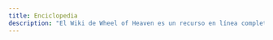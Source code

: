 ```yaml
---
title: Enciclopedia
description: "El Wiki de Wheel of Heaven es un recurso en línea completo que sirve como un extenso repositorio de información relacionada con los temas centrales del sitio web. Cuenta con una amplia gama de artículos que cubren varios aspectos de la hipótesis sobre el papel de una civilización extraterrestre avanzada en la formación de la historia humana y el desarrollo de la vida en la Tierra. Es una herramienta invaluable para los usuarios que buscan una comprensión más profunda de la exploración del sitio sobre las conexiones cósmicas y los orígenes de la humanidad."
---
```

